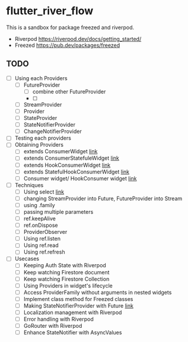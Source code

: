 # flutter_river_flow

This is a sandbox for package freezed and riverpod.

- Riverpod https://riverpod.dev/docs/getting_started/
- Freezed https://pub.dev/packages/freezed

## TODO
- [ ] Using each Providers
  - [ ] FutureProvider
    - [ ] combine other FutureProvider
    - [ ] 
  - [ ] StreamProvider
  - [ ] Provider
  - [ ] StateProvider
  - [ ] StateNotifierProvider
  - [ ] ChangeNotifierProvider
- [ ] Testing each providers
- [ ] Obtaining Providers
  - [ ] extends ConsumerWidget [link](https://riverpod.dev/docs/concepts/reading/#extending-consumerwidget-instead-of-statelesswidget)
  - [ ] extends ConsumerStatefuleWidget [link](https://riverpod.dev/docs/concepts/reading/#extending-consumerstatefulwidgetconsumerstate-instead-of-statefulwidgetstate)
  - [ ] extends HookConsumerWidget [link](https://riverpod.dev/docs/concepts/reading/#extending-consumerstatefulwidgetconsumerstate-instead-of-statefulwidgetstate)
  - [ ] extends StatefulHookConsumerWidget [link](https://riverpod.dev/docs/concepts/reading/#extending-statefulhookconsumerwidget-instead-of-hookwidget)
  - [ ] Consumer widget/ HookConsumer widget [link](https://riverpod.dev/docs/concepts/reading/#consumer-and-hookconsumer-widgets)
- [ ] Techniques
  - [ ] Using select [link](https://riverpod.dev/docs/concepts/reading/#using-select-to-filter-rebuilds)
  - [ ] changing StreamProvider into Future, FutureProvider into Stream
  - [ ] using .family
  - [ ] passing multiple parameters
  - [ ] ref.keepAlive
  - [ ] ref.onDispose
  - [ ] ProviderObserver
  - [ ] Using ref.listen
  - [ ] Using ref.read
  - [ ] Using ref.refresh
- [ ] Usecases
  - [ ] Keeping Auth State with Riverpod
  - [ ] Keep watching Firestore document
  - [ ] Keep watching Firestore Collection
  - [ ] Using Providers in widget's lifecycle
  - [ ] Access ProviderFamily without arguments in nested widgets
  - [ ] Implement class method for Freezed classes
  - [ ] Making StateNotifierProvider with Future [link](https://github.com/rrousselGit/riverpod/issues/57)
  - [ ] Localization management with Riverpod
  - [ ] Error handling with Riverpod
  - [ ] GoRouter with Riverpod
  - [ ] Enhance StateNotifier with AsyncValues